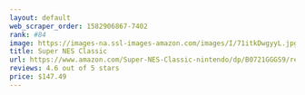 ```yaml
---
layout: default 
﻿web_scraper_order: 1582906867-7402
rank: #84
image: https://images-na.ssl-images-amazon.com/images/I/71itkDwgyyL.jpg
title: Super NES Classic
url: https://www.amazon.com/Super-NES-Classic-nintendo/dp/B0721GGGS9/ref=zg_mw_videogames_84?_encoding=UTF8&psc=1&refRID=C62WCF5X3M60X6CESHWA
reviews: 4.6 out of 5 stars
price: $147.49 
---
```

